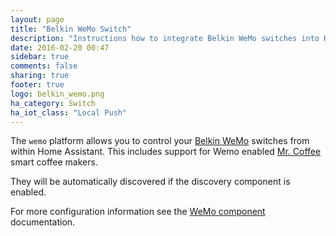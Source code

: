 ```yaml
---
layout: page
title: "Belkin WeMo Switch"
description: "Instructions how to integrate Belkin WeMo switches into Home Assistant."
date: 2016-02-20 00:47
sidebar: true
comments: false
sharing: true
footer: true
logo: belkin_wemo.png
ha_category: Switch
ha_iot_class: "Local Push"
---
```



The `wemo` platform allows you to control your [Belkin WeMo](http://www.belkin.com/us/p/P-F7C027/) switches from within Home Assistant. This includes support for Wemo enabled [Mr. Coffee](http://www.mrcoffee.com/wemo-landing-page.html) smart coffee makers.

They will be automatically discovered if the discovery component is enabled.

For more configuration information see the [WeMo component](/components/wemo/) documentation.
